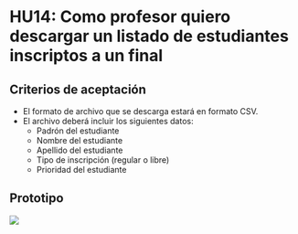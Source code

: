 # HU14: Como profesor quiero descargar un listado de estudiantes inscriptos a un final

## Criterios de aceptación
- El formato de archivo que se descarga estará en formato CSV.
- El archivo deberá incluir los siguientes datos:
    - Padrón del estudiante
    - Nombre del estudiante
    - Apellido del estudiante
    - Tipo de inscripción (regular o libre)
    - Prioridad del estudiante

## Prototipo
![](./prototipos/descargar-listado-final.png)
